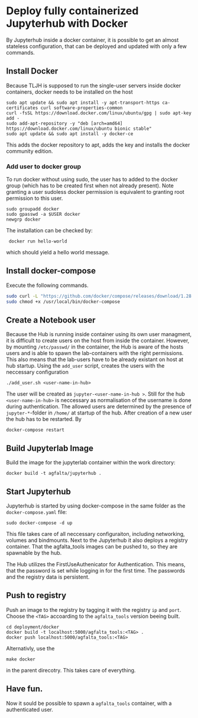 # Deploy fully containerized Jupyterhub with Docker

By Jupyterhub inside a docker container, it is possible to get an almost stateless configuration, that can be deployed and updated with only a few commands.

## Install Docker
Because TLJH is supposed to run the single-user servers inside docker containers, docker needs to be installed on the host
````
sudo apt update && sudo apt install -y apt-transport-https ca-certificates curl software-properties-common
curl -fsSL https://download.docker.com/linux/ubuntu/gpg | sudo apt-key add -
sudo add-apt-repository -y "deb [arch=amd64] https://download.docker.com/linux/ubuntu bionic stable"
sudo apt update && sudo apt install -y docker-ce
````
This adds the docker repository to apt, adds the key and installs the docker community edition.

### Add user to docker group
To run docker without using sudo, the user has to added to the docker group (which has to be created first when not already present). Note granting a user sudoless docker permission is equivalent to granting root permission to this user.
````
sudo groupadd docker
sudo gpasswd -a $USER docker
newgrp docker
````
The installation can be checked by:
````
 docker run hello-world
````
which should yield a hello world message.

## Install docker-compose

Execute the following commands.

```sh
sudo curl -L "https://github.com/docker/compose/releases/download/1.28.2/docker-compose-$(uname -s)-$(uname -m)" -o /usr/local/bin/docker-compose
sudo chmod +x /usr/local/bin/docker-compose
```

## Create a Notebook user

Because the Hub is running inside container using its own user managment, it is difficult to create users on the host from inside the container.
However, by mounting ```/etc/passwd/``` in the container, the Hub is aware of the hosts users and is able to spawn the lab-containers with the right permissions. This also means that the lab-users have to be already existant on host at hub startup. Using the ```add_user``` script, creates the users with the neccessary configuration

```
./add_user.sh <user-name-in-hub>
```
The user will be created as ```jupyter-<user-name-in-hub >```. Still for the hub ```<user-name-in-hub>``` is neccessary as normalisation of the username is done during authentication. The allowed users are determined by the presence of ```jupyter-*```-folder in ```/home/``` at startup of the hub. After creation of a new user the hub has to be restarted. By
````
docker-compose restart
````

## Build Jupyterlab Image

Build the image for the jupyterlab container within the work directory:
````
docker build -t agfalta/jupyterhub .
````

## Start Jupyterhub

Jupyterhub is started by using docker-compose in the same folder as the ```docker-compose.yaml``` file:
```
sudo docker-compose -d up
```
This file takes care of all neccessary configuraiton, including networking, volumes and bindmounts. Next to the Jupyterhub it also deploys a registry container. That the agfalta_tools images can be pushed to, so they are spawnable by the hub.  
  
The Hub utilizes the FirstUseAuthenicator for Authentication. This means, that the password is set while logging in for the first time. The passwords and the registry data is persistent.

## Push to registry

Push an image to the registry by tagging it with the registry ```ip``` and ```port```. Choose the ```<TAG>``` accoarding to the ```agfalta_tools``` version beeing built.
```
cd deployment/docker
docker build -t localhost:5000/agfalta_tools:<TAG> .
docker push localhost:5000/agfalta_tools:<TAG>
```

Alternativly, use the
```
make docker
```
in the parent direcotry. This takes care of everything.

## Have fun.

Now it sould be possible to spawn a ```agfalta_tools``` container, with a authenticated user.